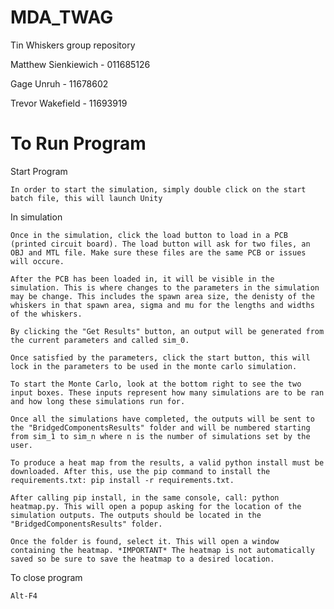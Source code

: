 # MDA_TWAG
Tin Whiskers group repository

Matthew Sienkiewich - 011685126

Gage Unruh - 11678602

Trevor Wakefield - 11693919

# To Run Program
   Start Program

    In order to start the simulation, simply double click on the start batch file, this will launch Unity


   In simulation

    Once in the simulation, click the load button to load in a PCB (printed circuit board). The load button will ask for two files, an OBJ and MTL file. Make sure these files are the same PCB or issues will occure.

    After the PCB has been loaded in, it will be visible in the simulation. This is where changes to the parameters in the simulation may be change. This includes the spawn area size, the denisty of the whiskers in that spawn area, sigma and mu for the lengths and widths of the whiskers.

    By clicking the "Get Results" button, an output will be generated from the current parameters and called sim_0.

    Once satisfied by the parameters, click the start button, this will lock in the parameters to be used in the monte carlo simulation.

    To start the Monte Carlo, look at the bottom right to see the two input boxes. These inputs represent how many simulations are to be ran and how long these simulations run for.

    Once all the simulations have completed, the outputs will be sent to the "BridgedComponentsResults" folder and will be numbered starting from sim_1 to sim_n where n is the number of simulations set by the user.

    To produce a heat map from the results, a valid python install must be downloaded. After this, use the pip command to install the requirements.txt: pip install -r requirements.txt.

    After calling pip install, in the same console, call: python heatmap.py. This will open a popup asking for the location of the simulation outputs. The outputs should be located in the "BridgedComponentsResults" folder.

    Once the folder is found, select it. This will open a window containing the heatmap. *IMPORTANT* The heatmap is not automatically saved so be sure to save the heatmap to a desired location.


   To close program

    Alt-F4